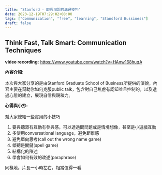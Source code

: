 ```yaml
---
title: "Stanford - 即興演說的溝通技巧"
date: 2023-12-19T07:29:02+08:00
tags: ["Communication", "free", "learning", "Standford Bussiness"]
draft: false
---
```


## **Think Fast, Talk Smart: Communication Techniques**

**video recording:**
https://www.youtube.com/watch?v=HAnw168huqA

**內容介紹:**<br>  
本次與大家分享的是由Stanford Graduate School of Business所提供的演說，內容主要在幫助你如何克服public talk，包含對自己焦慮有認知並且控制的，以及透過心態的建立，展現自信與親和力。


**心得與小抄:**<br>  
幫大家總結一些實用的小技巧
1. 要與聽眾有互動有參與感，可以透過問問題或是情境想像，甚至是小遊戲互動
2. 多使用conversational language，避免距離感
3. 避免單向思考(call out the wrong name game)
4. 傾聽是關鍵(spell game)
5. 結構化的陳述
6. 學會如何有效的改述(paraphrase)

同樣地，片長一小時左右，相當值得一看



